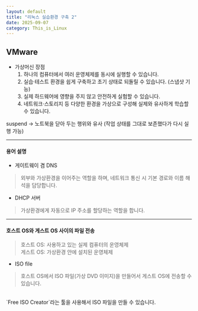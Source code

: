 ```yaml
---
layout: default
title: "리눅스 실습환경 구축 2"
date: 2025-09-07
category: This_is_Linux
---
```


## VMware 

- 가상머신 장점 
    1. 하나의 컴퓨터에서 여러 운영체제를 동시에 실행할 수 있습니다.  
    2. 실습·테스트 환경을 쉽게 구축하고 초기 상태로 되돌릴 수 있습니다. (스냅샷 기능)  
    3. 실제 하드웨어에 영향을 주지 않고 안전하게 실험할 수 있습니다.  
    4. 네트워크·스토리지 등 다양한 환경을 가상으로 구성해 실제와 유사하게 학습할 수 있습니다.  

suspend -> 노트북을 닫아 두는 행위와 유사 (작업 상태를 그대로 보존했다가 다시 실행 가능)

---

#### 용어 설명 
- 게이트웨이 겸 DNS  
> 외부와 가상환경을 이어주는 역할을 하며, 네트워크 통신 시 기본 경로와 이름 해석을 담당합니다.

- DHCP 서버  
> 가상환경에게 자동으로 IP 주소를 할당하는 역할을 합니다.

---

#### 호스트 OS와 게스트 OS 사이의 파일 전송

> 호스트 OS: 사용하고 있는 실제 컴퓨터의 운영체제  
> 게스트 OS: 가상환경 안에 설치된 운영체제  

- ISO file  
> 호스트 OS에서 ISO 파일(가상 DVD 이미지)을 만들어서 게스트 OS에 전송할 수 있습니다.  
<br>
`Free ISO Creator`라는 툴을 사용해서 ISO 파일을 만들 수 있습니다.
